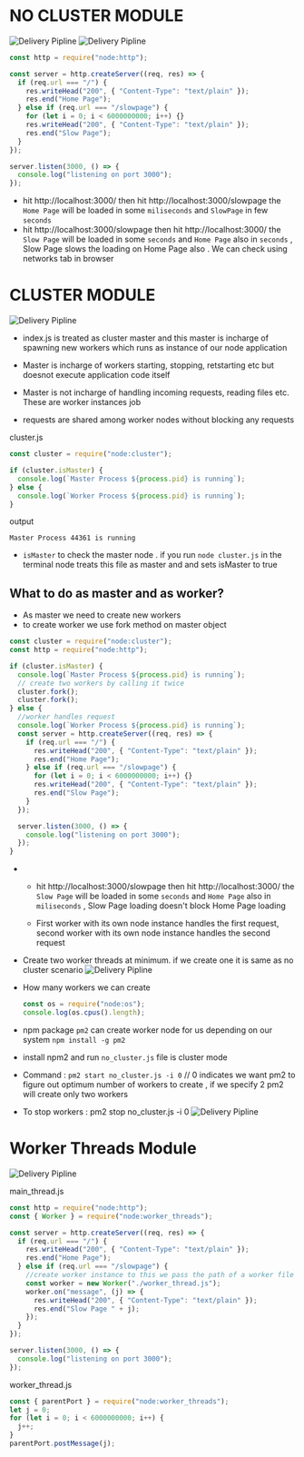 # NO CLUSTER MODULE

![Delivery Pipline](./images/cluster_module2.png)
![Delivery Pipline](./images/cluster_module1.png)

```javascript
const http = require("node:http");

const server = http.createServer((req, res) => {
  if (req.url === "/") {
    res.writeHead("200", { "Content-Type": "text/plain" });
    res.end("Home Page");
  } else if (req.url === "/slowpage") {
    for (let i = 0; i < 6000000000; i++) {}
    res.writeHead("200", { "Content-Type": "text/plain" });
    res.end("Slow Page");
  }
});

server.listen(3000, () => {
  console.log("listening on port 3000");
});
```

- hit http://localhost:3000/ then hit http://localhost:3000/slowpage the `Home Page` will be loaded in some `miliseconds` and `SlowPage` in few `seconds`
- hit http://localhost:3000/slowpage then hit http://localhost:3000/ the `Slow Page` will be loaded in some `seconds` and `Home Page` also in `seconds` , Slow Page slows the loading on Home Page also . We can check using networks tab in browser

# CLUSTER MODULE

![Delivery Pipline](./images/cluster_module3.png)

- index.js is treated as cluster master and this master is incharge of spawning new workers which runs as instance of our node application

- Master is incharge of workers starting, stopping, retstarting etc but doesnot execute application code itself
- Master is not incharge of handling incoming requests, reading files etc. These are worker instances job
- requests are shared among worker nodes without blocking any requests

cluster.js

```javascript
const cluster = require("node:cluster");

if (cluster.isMaster) {
  console.log(`Master Process ${process.pid} is running`);
} else {
  console.log(`Worker Process ${process.pid} is running`);
}
```

output

```
Master Process 44361 is running
```

- `isMaster` to check the master node . if you run `node cluster.js` in the terminal node treats this file as master and and sets isMaster to true

## What to do as master and as worker?

- As master we need to create new workers
- to create worker we use fork method on master object

```javascript
const cluster = require("node:cluster");
const http = require("node:http");

if (cluster.isMaster) {
  console.log(`Master Process ${process.pid} is running`);
  // create two workers by calling it twice
  cluster.fork();
  cluster.fork();
} else {
  //worker handles request
  console.log(`Worker Process ${process.pid} is running`);
  const server = http.createServer((req, res) => {
    if (req.url === "/") {
      res.writeHead("200", { "Content-Type": "text/plain" });
      res.end("Home Page");
    } else if (req.url === "/slowpage") {
      for (let i = 0; i < 6000000000; i++) {}
      res.writeHead("200", { "Content-Type": "text/plain" });
      res.end("Slow Page");
    }
  });

  server.listen(3000, () => {
    console.log("listening on port 3000");
  });
}
```

- - hit http://localhost:3000/slowpage then hit http://localhost:3000/ the `Slow Page` will be loaded in some `seconds` and `Home Page` also in `miliseconds` , Slow Page loading doesn't block Home Page loading

  - First worker with its own node instance handles the first request, second worker with its own node instance handles the second request

- Create two worker threads at minimum. if we create one it is same as no cluster scenario
  ![Delivery Pipline](./images/cluster_module4.png)

- How many workers we can create
  ```javascript
  const os = require("node:os");
  console.log(os.cpus().length);
  ```
- npm package `pm2` can create worker node for us depending on our system `npm install -g pm2`
- install npm2 and run `no_cluster.js` file is cluster mode
- Command : `pm2 start no_cluster.js -i 0` // 0 indicates we want pm2 to figure out optimum number of workers to create , if we specify 2 pm2 will create only two workers

- To stop workers : pm2 stop no_cluster.js -i 0
  ![Delivery Pipline](./images/pm2_module.png)

# Worker Threads Module

![Delivery Pipline](./images/worker_thread_module.png)

main_thread.js

```javascript
const http = require("node:http");
const { Worker } = require("node:worker_threads");

const server = http.createServer((req, res) => {
  if (req.url === "/") {
    res.writeHead("200", { "Content-Type": "text/plain" });
    res.end("Home Page");
  } else if (req.url === "/slowpage") {
    //create worker instance to this we pass the path of a worker file as argument
    const worker = new Worker("./worker_thread.js");
    worker.on("message", (j) => {
      res.writeHead("200", { "Content-Type": "text/plain" });
      res.end("Slow Page " + j);
    });
  }
});

server.listen(3000, () => {
  console.log("listening on port 3000");
});
```

worker_thread.js

```javascript
const { parentPort } = require("node:worker_threads");
let j = 0;
for (let i = 0; i < 6000000000; i++) {
  j++;
}
parentPort.postMessage(j);
```
